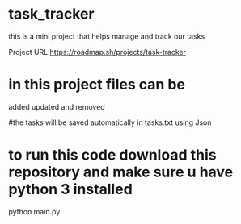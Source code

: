 # task_tracker

this is a mini project that helps manage and track our tasks

Project URL:https://roadmap.sh/projects/task-tracker



# in this project files can be
  added
  updated and
  removed 
  
#the tasks will be saved automatically in tasks.txt using Json

# to run this code download this repository and make sure u have python 3 installed

python main.py 
